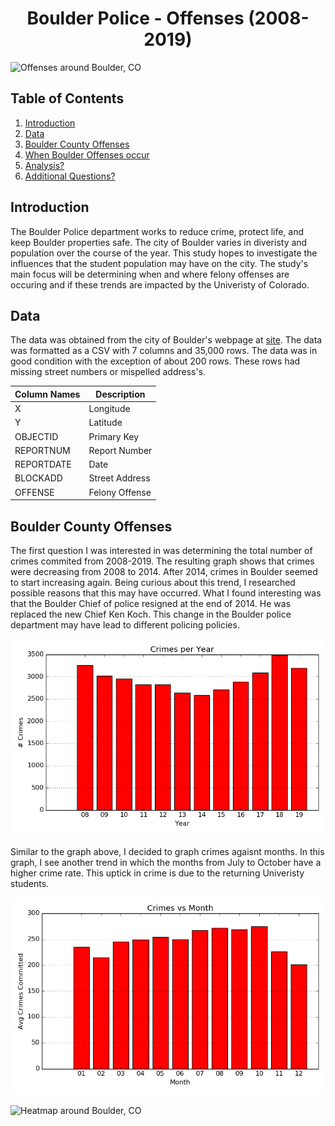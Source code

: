  <h1 align="center">
	  Boulder Police - Offenses (2008-2019)
  </h1>
  
![Offenses around Boulder, CO](images/Heat_map_All.png)


## Table of Contents
1. [Introduction](#Introduction)
2. [Data](#data)
3. [Boulder County Offenses](#Boulder-County-Offenses)
4. [When Boulder Offenses occur](#when-these-offenses-occur?)
5. [Analysis?](#Data-interpretation?)
6. [Additional Questions?](#Additional-Questions?)


## Introduction

The Boulder Police department works to reduce crime, protect life, and keep Boulder properties safe. The city of Boulder varies in diveristy and population over the course of the year. This study hopes to investigate the influences that the student population may have on the city. The study's main focus will be determining when and where felony offenses are occuring and if these trends are impacted by the Univeristy of Colorado.

## Data

The data was obtained from the city of Boulder's webpage at [site](https://bouldercolorado.gov/open-data/department/police). The data was formatted as a CSV with 7 columns and 35,000 rows. The data was in good condition with the exception of about 200 rows. These rows had missing street numbers or mispelled address's.

| Column Names  | Description   |
| ------------- | ------------- | 
| X             | Longitude     |              
| Y             | Latitude      |
| OBJECTID      | Primary Key   | 
| REPORTNUM     | Report Number |
| REPORTDATE    | Date          |
| BLOCKADD      | Street Address|
| OFFENSE       | Felony Offense|

## Boulder County Offenses

The first question I was interested in was determining the total number of crimes commited from 2008-2019. The resulting graph shows that crimes were decreasing from 2008 to 2014. After 2014, crimes in Boulder seemed to start increasing again. Being curious about this trend, I researched possible reasons that this may have occurred. What I found interesting was that the Boulder Chief of police resigned at the end of 2014. He was replaced the new Chief Ken Koch. This change in the Boulder police department may have lead to different policing policies.

![Crimes per Year Boulder, CO](images/Crime_by_year.png)

Similar to the graph above, I decided to graph crimes agaisnt months. In this graph, I see another trend in which the months from July to October have a higher crime rate. This uptick in crime is due to the returning Univeristy students.

![Crimes per Month Boulder, CO](images/Crime_by_month.png)




![Heatmap around Boulder, CO](images/png_to_gif.gif)






